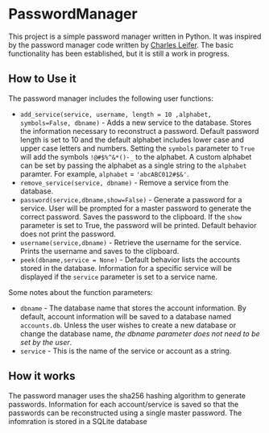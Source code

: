 # PasswordManager
This project is a simple password manager written in Python. It was inspired by the password manager code written by [Charles Leifer](http://charlesleifer.com/blog/creating-a-personal-password-manager/). The basic functionality has been established, but it is still a work in progress.

## How to Use it
The password manager includes the following user functions:

- `add_service(service, username, length = 10 ,alphabet, symbols=False, dbname)` - Adds a new service to the database. Stores the information necessary to reconstruct a password. Default password length is set to 10 and the default alphabet includes lower case and upper case letters and numbers. Setting the `symbols` parameter to `True` will add the symbols `!@#$%^&*()-_` to the alphabet. A custom alphabet can be set by passing the alphabet as a single string to the `alphabet` paramter. For example, `alphabet` = `'abcABC012#$&'`.
- `remove_service(service, dbname)` - Remove a service from the database.
- `password(service,dbname,show=False)` - Generate a password for a service. User will be prompted for a master password to generate the correct password. Saves the password to the clipboard. If the `show` parameter is set to True, the password will be printed. Default behavior does not print the password.
- `username(service,dbname)` - Retrieve the username for the service. Prints the username and saves to the clipboard.
- `peek(dbname,service = None)` - Default behavior lists the accounts stored in the database. Information for a specific service will be displayed if the `service` parameter is set to a service name.

Some notes about the function parameters:
- `dbname` - The database name that stores the account information. By default, account information will be saved to a database named `accounts.db`. Unless the user wishes to create a new database or change the database name, *the dbname parameter does not need to be set by the user*.
- `service` - This is the name of the service or account as a string.

## How it works
The password manager uses the sha256 hashing algorithm to generate passwords. Information for each account/service is saved so that the passwords can be reconstructed using a single master password. The infomration is stored in a SQLite database
